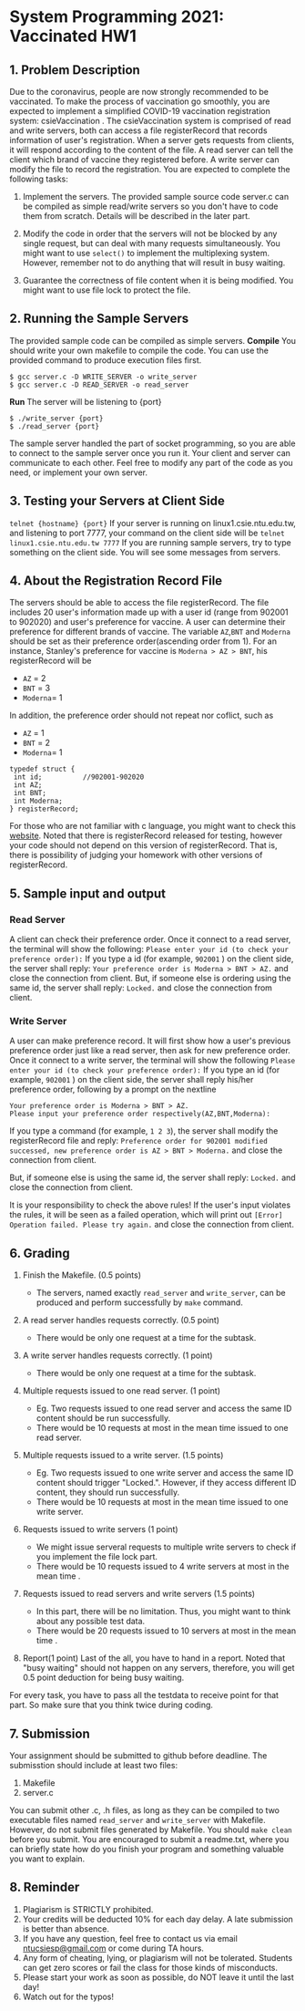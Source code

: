 # System Programming 2021: Vaccinated HW1

## 1. Problem Description
Due to the coronavirus, people are now strongly recommended to be vaccinated. To make the process of vaccination go smoothly, you are expected to implement a simplified COVID-19 vaccination registration system: csieVaccination .
The csieVaccination system is comprised of read and write servers, both can access a file registerRecord that records information of user's registration. When a server gets requests from clients, it will respond according to the content of the file. A read server can tell the client which brand of vaccine they registered before. A write server can modify the file to record the registration.
You are expected to complete the following tasks:
1. Implement the servers. The provided sample source code server.c can be compiled as simple read/write servers so you don't have to code them from scratch. Details will be described in the later part.

2. Modify the code in order that the servers will not be blocked by any single request, but can deal with many requests simultaneously. You might want to use `select()` to implement the multiplexing system. However, remember not to do anything that will result in busy waiting.

3. Guarantee the correctness of file content when it is being modified. You might want to use file lock to protect the file.

## 2. Running the Sample Servers
The provided sample code can be compiled as simple servers.
**Compile**
You should write your own makefile to compile the code. You can use the provided command to produce execution files first.
```
$ gcc server.c -D WRITE_SERVER -o write_server
$ gcc server.c -D READ_SERVER -o read_server
```
**Run**
The server will be listening to {port}
```
$ ./write_server {port}
$ ./read_server {port}
```
The sample server handled the part of socket programming, so you are able to connect to the sample server once you run it. Your client and server can communicate to each other.
Feel free to modify any part of the code as you need, or implement your own server.

## 3. Testing your Servers at Client Side
`telnet {hostname} {port}`
If your server is running on linux1.csie.ntu.edu.tw, and listening to port 7777, your command on the client side will be 
`telnet linux1.csie.ntu.edu.tw 7777`
If you are running sample servers, try to type something on the client side. You will see some messages from servers.
## 4. About the Registration Record File
The servers should be able to access the file registerRecord. The file includes 20 user's information made up with a user id (range from 902001 to 902020) and user's preference for vaccine. A user can determine their preference for different brands of vaccine. The variable `AZ`,`BNT` and `Moderna` should be set as their preference order(ascending order from 1). For an instance, Stanley's preference for vaccine is `Moderna > AZ > BNT`, his registerRecord will be 
* `AZ` = 2
* `BNT` = 3
* `Moderna`= 1 

In addition, the preference order should not repeat nor coflict, such as 
* `AZ` = 1
* `BNT` = 2
* `Moderna`= 1 


```
typedef struct {
 int id;          //902001-902020
 int AZ;          
 int BNT;         
 int Moderna;     
} registerRecord;
```
For those who are not familiar with c language, you might want to check this [website](https://www.geeksforgeeks.org/readwrite-structure-file-c/).
Noted that there is registerRecord released for testing, however your code should not depend on this version of registerRecord. That is, there is possibility of judging your homework with other versions of registerRecord.

## 5. Sample input and output
### Read Server
A client can check their preference order. Once it connect to a read server, the terminal will show the following:
`Please enter your id (to check your preference order):`
If you type a id (for example, `902001` ) on the client side, the server shall reply:
`Your preference order is Moderna > BNT > AZ.`
and close the connection from client.
But, if someone else is ordering using the same id, the server shall reply:
`Locked.`
and close the connection from client.

### Write Server
A user can make preference record. It will first show how a user's previous preference order just like a read server, then ask for new preference order.
Once it connect to a write server, the terminal will show the following
`Please enter your id (to check your preference order):`
If you type an id (for example, `902001` ) on the client side, the server shall reply his/her preference order, following by a prompt on the nextline
```
Your preference order is Moderna > BNT > AZ.
Please input your preference order respectively(AZ,BNT,Moderna):
```
If you type a command (for example, `1 2 3`), the server shall modify the registerRecord file and reply:
`Preference order for 902001 modified successed, new preference order is AZ > BNT > Moderna.`
and close the connection from client.

But, if someone else is using the same id, the server shall reply:
`Locked.`
and close the connection from client.

It is your responsibility to check the above rules! If the user's input violates the rules, it will be seen as a failed operation, which will print out 
`[Error] Operation failed. Please try again.`
and close the connection from client.

## 6. Grading
1. Finish the Makefile. (0.5 points)
    * The servers, named exactly `read_server` and `write_server`, can be produced and perform successfully by `make` command. 
2. A read server handles requests correctly. (0.5 point)
    * There would be only one request at a time for the subtask. 
3. A write server handles requests correctly. (1 point)
    * There would be only one request at a time for the subtask. 
4. Multiple requests issued to one read server. (1 point)
    * Eg. Two requests issued to one read server and access the same ID content should be run successfully.
    * There would be 10 requests at most in the mean time issued to one read server.
5. Multiple requests issued to a write server. (1.5 points)
    * Eg. Two requests issued to one write server and access the same ID content should trigger "Locked.". However, if they access different ID content, they should run successfully.
    * There would be 10 requests at most in the mean time issued to one write server.
6. Requests issued to write servers (1 point)
    * We might issue serveral requests to multiple write servers to check if you implement the file lock part.
    * There would be 10 requests issued to 4 write servers at most in the mean time .
7. Requests issued to read servers and write servers (1.5 points)
    * In this part, there will be no limitation. Thus, you might want to think about any possible test data.
    * There would be 20 requests issued to 10 servers at most in the mean time .

8. Report(1 point)
Last of the all, you have to hand in a report. Noted that "busy waiting" should not happen on any servers, therefore, you will get 0.5 point deduction for being busy waiting.

For every task, you have to pass all the testdata to receive point for that part. So make sure that you think twice during coding.
## 7. Submission
Your assignment should be submitted to github before deadline. The submisstion should include at least two files:
1. Makefile
2. server.c
  
You can submit other .c, .h files, as long as they can be compiled to two executable files named
`read_server` and `write_server` with Makefile.
However, do not submit files generated by Makefile. You should `make clean` before you submit.
You are encouraged to submit a readme.txt, where you can briefly state how do you finish your program and something valuable you want to explain.

## 8. Reminder
1. Plagiarism is STRICTLY prohibited.
2. Your credits will be deducted 10% for each day delay. A late submission is better than absence.
3. If you have any question, feel free to contact us via email ntucsiesp@gmail.com or come during TA hours.
4. Any form of cheating, lying, or plagiarism will not be tolerated. Students can get zero scores or fail the class for those kinds of misconducts.
5. Please start your work as soon as possible, do NOT leave it until the last day!
6. Watch out for the typos!
